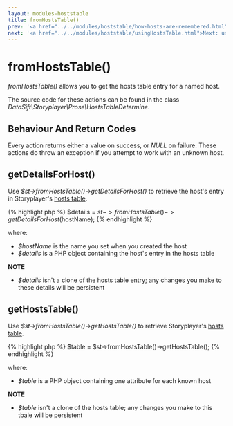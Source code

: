 ```yaml
---
layout: modules-hoststable
title: fromHostsTable()
prev: '<a href="../../modules/hoststable/how-hosts-are-remembered.html">Prev: How Hosts Are Remembered</a>'
next: '<a href="../../modules/hoststable/usingHostsTable.html">Next: usingHostsTable()</a>'
---
```


# fromHostsTable()

_fromHostsTable()_ allows you to get the hosts table entry for a named host.

The source code for these actions can be found in the class _DataSift\Storyplayer\Prose\HostsTableDetermine_.

## Behaviour And Return Codes

Every action returns either a value on success, or _NULL_ on failure.  These actions do throw an exception if you attempt to work with an unknown host.

## getDetailsForHost()

Use _$st->fromHostsTable()->getDetailsForHost()_ to retrieve the host's entry in Storyplayer's [hosts table](how-hosts-are-remembered.html).

{% highlight php %}
$details = $st->fromHostsTable()->getDetailsForHost($hostName);
{% endhighlight %}

where:

* _$hostName_ is the name you set when you created the host
* _$details_ is a PHP object containing the host's entry in the hosts table

__NOTE__

* _$details_ isn't a clone of the hosts table entry; any changes you make to these details will be persistent

## getHostsTable()

Use _$st->fromHostsTable()->getHostsTable()_ to retrieve Storyplayer's [hosts table](how-hosts-are-remembered.html).

{% highlight php %}
$table = $st->fromHostsTable()->getHostsTable();
{% endhighlight %}

where:

* _$table_ is a PHP object containing one attribute for each known host

__NOTE__

* _$table_ isn't a clone of the hosts table; any changes you make to this tbale will be persistent